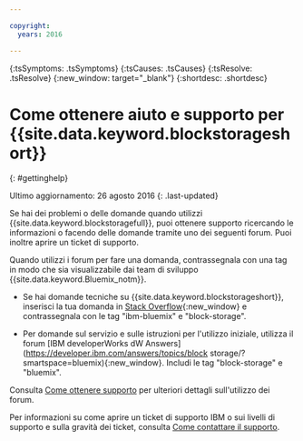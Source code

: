 ```yaml
---

copyright:
  years: 2016

---
```


<!-- Common attributes used in the template are defined as follows: -->
{:tsSymptoms: .tsSymptoms} 
{:tsCauses: .tsCauses} 
{:tsResolve: .tsResolve} 
{:new_window: target="_blank"}
{:shortdesc: .shortdesc}

<!-- # {{site.data.keyword.blockstorageshort}} troubleshooting
{: #ts} -->
<!-- Provide an appropriate ID above -->

<!-- IN PROGRESS - AUDIENCE BLUE, STAGING ONLY -->


<!-- This is the template for troubleshooting topics.  -->

<!-- The short description section should include the service long name and "Bluemix" for search optimization. Example short description: -->

<!-- Add a heading and content for how to get help and support. Use this template for beta and GA services:  -->
# Come ottenere aiuto e supporto per {{site.data.keyword.blockstorageshort}} 
{: #gettinghelp}

Ultimo aggiornamento: 26 agosto 2016
{: .last-updated}

Se hai dei problemi o delle domande quando utilizzi {{site.data.keyword.blockstoragefull}}, puoi ottenere supporto ricercando le informazioni o facendo delle domande tramite uno dei seguenti forum. Puoi inoltre aprire un ticket di supporto. 

Quando utilizzi i forum per fare una domanda, contrassegnala con una tag in modo che sia visualizzabile dai team di sviluppo {{site.data.keyword.Bluemix_notm}}.
<!--Insert the appropriate Stack Overflow tag for your service for <block-storage> in URL and text below:  -->
* Se hai domande tecniche su {{site.data.keyword.blockstorageshort}}, inserisci la tua domanda in [Stack Overflow](http://stackoverflow.com/search?q=block-storage+ibm-bluemix){:new_window} e contrassegnala con le tag "ibm-bluemix" e "block-storage".
<!--Insert the appropriate dW Answers tag for your service for <service_keyword> in URL below:  -->
* Per domande sul servizio e sulle istruzioni per l'utilizzo iniziale, utilizza il forum [IBM developerWorks dW Answers](https://developer.ibm.com/answers/topics/block storage/?smartspace=bluemix){:new_window}. Includi le tag  "block-storage" e "bluemix".

Consulta [Come ottenere supporto](https://new-console.eu-gb.bluemix.net/docs/support/index.html#getting-help) per ulteriori dettagli sull'utilizzo dei forum.

Per informazioni su come aprire un ticket di supporto IBM o sui livelli di supporto e sulla gravità dei ticket, consulta [Come contattare il supporto](https://new-console.eu-gb.bluemix.net/docs/support/index.html#contacting-support).

